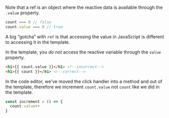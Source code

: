 Note that a ref is an object where the reactive data is available through the `.value` property.

```js
count === 0 // false
count.value === 0 // true
```

A big “gotcha” with `ref` is that accessing the value in JavaScript is different to accessing it in the template.

In the template, you *do not* access the reactive variable through the `value` property.

```html
<h1>{{ count.value }}</h1> <!--incorrect-->
<h1>{{ count }}</h1> <!--correct-->
```

In the code editor, we've moved the click handler into a method and out of the template, therefore we increment `count.value` not `count` like we did in the template.

```js
const increment = () => {
  count.value++
}
```
